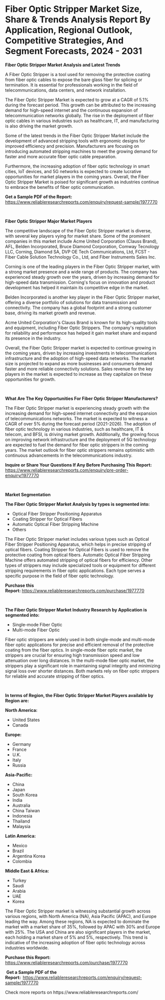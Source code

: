 <p><h1>Fiber Optic Stripper Market Size, Share & Trends Analysis Report By Application, Regional Outlook, Competitive Strategies, And Segment Forecasts, 2024 - 2031</h1></p><p><strong>Fiber Optic Stripper Market Analysis and Latest Trends</strong></p>
<p><p>A Fiber Optic Stripper is a tool used for removing the protective coating from fiber optic cables to expose the bare glass fiber for splicing or termination. It is essential for professionals working in the field of telecommunications, data centers, and network installation.</p><p>The Fiber Optic Stripper Market is expected to grow at a CAGR of 5.1% during the forecast period. This growth can be attributed to the increasing demand for high-speed internet and the continuous expansion of telecommunication networks globally. The rise in the deployment of fiber optic cables in various industries such as healthcare, IT, and manufacturing is also driving the market growth.</p><p>Some of the latest trends in the Fiber Optic Stripper Market include the development of advanced stripping tools with ergonomic designs for improved efficiency and precision. Manufacturers are focusing on introducing automated stripping machines to meet the growing demand for faster and more accurate fiber optic cable preparation.</p><p>Furthermore, the increasing adoption of fiber optic technology in smart cities, IoT devices, and 5G networks is expected to create lucrative opportunities for market players in the coming years. Overall, the Fiber Optic Stripper Market is poised for significant growth as industries continue to embrace the benefits of fiber optic communication.</p></p>
<p><strong>Get a Sample PDF of the Report:&nbsp;</strong> <a href="https://www.reliableresearchreports.com/enquiry/request-sample/1977770">https://www.reliableresearchreports.com/enquiry/request-sample/1977770</a></p>
<p>&nbsp;</p>
<p><strong>Fiber Optic Stripper Major Market Players</strong></p>
<p><p>The competitive landscape of the Fiber Optic Stripper market is diverse, with several key players vying for market share. Some of the prominent companies in this market include Acme United Corporation (Clauss Brand), AFL, Belden Incorporated, Bruce Diamond Corporation, Comway Tecnology LLC, Corning, Diamond SA, DVP OE Tech Communications, Ltd, FCST - Fiber Cable Solution Technology Co., Ltd, and Fiber Instruments Sales Inc.</p><p>Corning is one of the leading players in the Fiber Optic Stripper market, with a strong market presence and a wide range of products. The company has experienced steady growth over the years, driven by increasing demand for high-speed data transmission. Corning's focus on innovation and product development has helped it maintain its competitive edge in the market.</p><p>Belden Incorporated is another key player in the Fiber Optic Stripper market, offering a diverse portfolio of solutions for data transmission and connectivity. The company has a global footprint and a strong customer base, driving its market growth and revenue.</p><p>Acme United Corporation's Clauss Brand is known for its high-quality tools and equipment, including Fiber Optic Strippers. The company's reputation for reliability and performance has helped it gain market share and expand its presence in the industry.</p><p>Overall, the Fiber Optic Stripper market is expected to continue growing in the coming years, driven by increasing investments in telecommunications infrastructure and the adoption of high-speed data networks. The market size is projected to expand as more businesses and consumers demand faster and more reliable connectivity solutions. Sales revenue for the key players in the market is expected to increase as they capitalize on these opportunities for growth.</p></p>
<p>&nbsp;</p>
<p><strong>What Are The Key Opportunities For Fiber Optic Stripper Manufacturers?</strong></p>
<p><p>The Fiber Optic Stripper market is experiencing steady growth with the increasing demand for high-speed internet connectivity and the expansion of telecommunications networks. The market is expected to witness a CAGR of over 5% during the forecast period (2021-2026). The adoption of fiber optic technology in various industries, such as healthcare, IT & telecom, and BFSI, is driving market growth. Additionally, the growing focus on improving network infrastructure and the deployment of 5G technology are expected to fuel the demand for fiber optic strippers in the coming years. The market outlook for fiber optic strippers remains optimistic with continuous advancements in the telecommunications industry.</p></p>
<p><strong>Inquire or Share Your Questions If Any Before Purchasing This Report:</strong> <a href="https://www.reliableresearchreports.com/enquiry/pre-order-enquiry/1977770">https://www.reliableresearchreports.com/enquiry/pre-order-enquiry/1977770</a></p>
<p>&nbsp;</p>
<p><strong>Market Segmentation</strong></p>
<p><strong>The Fiber Optic Stripper Market Analysis by types is segmented into:</strong></p>
<p><ul><li>Optical Fiber Stripper Positioning Apparatus</li><li>Coating Stripper for Optical Fibers</li><li>Automatic Optical Fiber Stripping Machine</li><li>Others</li></ul></p>
<p><p>The Fiber Optic Stripper market includes various types such as Optical Fiber Stripper Positioning Apparatus, which helps in precise stripping of optical fibers. Coating Stripper for Optical Fibers is used to remove the protective coating from optical fibers. Automatic Optical Fiber Stripping Machine offers automated stripping of optical fibers for efficiency. Other types of strippers may include specialized tools or equipment for different stripping requirements in fiber optic applications. Each type serves a specific purpose in the field of fiber optic technology.</p></p>
<p><strong>Purchase this Report:&nbsp;</strong><a href="https://www.reliableresearchreports.com/purchase/1977770">https://www.reliableresearchreports.com/purchase/1977770</a></p>
<p>&nbsp;</p>
<p><strong>The Fiber Optic Stripper Market Industry Research by Application is segmented into:</strong></p>
<p><ul><li>Single-mode Fiber Optic</li><li>Multi-mode Fiber Optic</li></ul></p>
<p><p>Fiber optic strippers are widely used in both single-mode and multi-mode fiber optic applications for precise and efficient removal of the protective coating from the fiber optics. In single-mode fiber optic market, the strippers are crucial for ensuring high transmission speed and low attenuation over long distances. In the multi-mode fiber optic market, the strippers play a significant role in maintaining signal integrity and minimizing signal loss over shorter distances. Both markets rely on fiber optic strippers for reliable and accurate stripping of fiber optics.</p></p>
<p>&nbsp;</p>
<p><strong>In terms of Region, the Fiber Optic Stripper Market Players available by Region are:</strong></p>
<p>
    <p> <strong> North America: </strong>
        <ul>
            <li>United States</li>
            <li>Canada</li>
        </ul>
        </p> 
    <p> <strong> Europe: </strong>
        <ul>
            <li>Germany</li>
            <li>France</li>
            <li>U.K.</li>
            <li>Italy</li>
            <li>Russia</li>
        </ul>
        </p> 
    <p> <strong> Asia-Pacific: </strong>
        <ul>
            <li>China</li>
            <li>Japan</li>
            <li>South Korea</li>
            <li>India</li>
            <li>Australia</li>
            <li>China Taiwan</li>
            <li>Indonesia</li>
            <li>Thailand</li>
            <li>Malaysia</li>
        </ul>
        </p> 
    <p> <strong> Latin America: </strong>
        <ul>
            <li>Mexico</li>
            <li>Brazil</li>
            <li>Argentina Korea</li>
            <li>Colombia</li>
        </ul>
        </p> 
    <p> <strong> Middle East & Africa: </strong>
        <ul>
            <li>Turkey</li>
            <li>Saudi</li>
            <li>Arabia</li>
            <li>UAE</li>
            <li>Korea</li>
        </ul>
    </p>
    </p>
<p><p>The Fiber Optic Stripper market is witnessing substantial growth across various regions, with North America (NA), Asia Pacific (APAC), and Europe leading the way. Among these regions, NA is expected to dominate the market with a market share of 35%, followed by APAC with 30% and Europe with 25%. The USA and China are also significant players in the market, each holding a market share of 5% and 5%, respectively. This trend is indicative of the increasing adoption of fiber optic technology across industries worldwide.</p></p>
<p><strong>Purchase this Report: </strong><a href="https://www.reliableresearchreports.com/purchase/1977770">https://www.reliableresearchreports.com/purchase/1977770</a></p>
<p>&nbsp;<strong>Get a Sample PDF of the Report:&nbsp;&nbsp;</strong><a href="https://www.reliableresearchreports.com/enquiry/request-sample/1977770">https://www.reliableresearchreports.com/enquiry/request-sample/1977770</a></p>
<p><strong></strong></p>
<p>Check more reports on https://www.reliableresearchreports.com/</p>